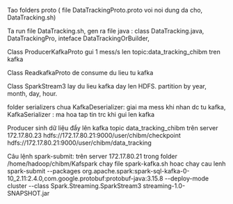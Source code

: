 Tao folders proto ( file DataTrackingProto.proto voi noi dung da cho, DataTracking.sh)

Ta run file DataTracking.sh, gen ra file java : class DataTracking.java, DataTrackingPro, inteface DataTrackingOrBuilder, 

Class ProducerKafkaProto gui 1 mess/s len topic:data_tracking_chibm tren kafka

Class ReadkafkaProto de consume du lieu tu kafka

Class SparkStream3 lay du lieu kafka day len HDFS. partition by year, month, day, hour.

folder serializers chua KafkaDeserializer: giai ma mess khi nhan dc tu kafka, KafkaSerializer : ma hoa tap tin trc khi gui len kafka


Producer sinh dữ liệu đẩy lên kafka topic data_tracking_chibm trên server 172.17.80.23
hdfs://172.17.80.21:9000/user/chibm/checkpoint
hdfs://172.17.80.21:9000/user/chibm/data_tracking

Câu lệnh spark-submit: trên server 172.17.80.21 trong folder /home/hadoop/chibm/Kafspark
chay file spark-kafka.sh
hoac chay cau lenh 
spark-submit --packages org.apache.spark:spark-sql-kafka-0-10_2.11:2.4.0,com.google.protobuf:protobuf-java:3.15.8 --deploy-mode cluster --class Spark.Streaming.SparkStream3 streaming-1.0-SNAPSHOT.jar
